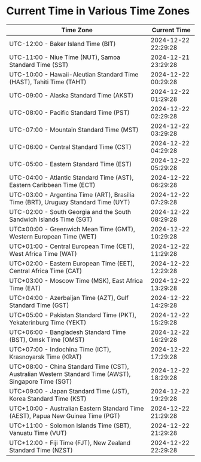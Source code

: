 # Current Time in Various Time Zones

| Time Zone | Current Time |
|-----------|--------------|
| UTC-12:00 - Baker Island Time (BIT) | 2024-12-22 22:29:28 |
| UTC-11:00 - Niue Time (NUT), Samoa Standard Time (SST) | 2024-12-21 23:29:28 |
| UTC-10:00 - Hawaii-Aleutian Standard Time (HAST), Tahiti Time (TAHT) | 2024-12-22 00:29:28 |
| UTC-09:00 - Alaska Standard Time (AKST) | 2024-12-22 01:29:28 |
| UTC-08:00 - Pacific Standard Time (PST) | 2024-12-22 02:29:28 |
| UTC-07:00 - Mountain Standard Time (MST) | 2024-12-22 03:29:28 |
| UTC-06:00 - Central Standard Time (CST) | 2024-12-22 04:29:28 |
| UTC-05:00 - Eastern Standard Time (EST) | 2024-12-22 05:29:28 |
| UTC-04:00 - Atlantic Standard Time (AST), Eastern Caribbean Time (ECT) | 2024-12-22 06:29:28 |
| UTC-03:00 - Argentina Time (ART), Brasília Time (BRT), Uruguay Standard Time (UYT) | 2024-12-22 07:29:28 |
| UTC-02:00 - South Georgia and the South Sandwich Islands Time (SGT) | 2024-12-22 08:29:28 |
| UTC±00:00 - Greenwich Mean Time (GMT), Western European Time (WET) | 2024-12-22 10:29:28 |
| UTC+01:00 - Central European Time (CET), West Africa Time (WAT) | 2024-12-22 11:29:28 |
| UTC+02:00 - Eastern European Time (EET), Central Africa Time (CAT) | 2024-12-22 12:29:28 |
| UTC+03:00 - Moscow Time (MSK), East Africa Time (EAT) | 2024-12-22 13:29:28 |
| UTC+04:00 - Azerbaijan Time (AZT), Gulf Standard Time (GST) | 2024-12-22 14:29:28 |
| UTC+05:00 - Pakistan Standard Time (PKT), Yekaterinburg Time (YEKT) | 2024-12-22 15:29:28 |
| UTC+06:00 - Bangladesh Standard Time (BST), Omsk Time (OMST) | 2024-12-22 16:29:28 |
| UTC+07:00 - Indochina Time (ICT), Krasnoyarsk Time (KRAT) | 2024-12-22 17:29:28 |
| UTC+08:00 - China Standard Time (CST), Australian Western Standard Time (AWST), Singapore Time (SGT) | 2024-12-22 18:29:28 |
| UTC+09:00 - Japan Standard Time (JST), Korea Standard Time (KST) | 2024-12-22 19:29:28 |
| UTC+10:00 - Australian Eastern Standard Time (AEST), Papua New Guinea Time (PGT) | 2024-12-22 21:29:28 |
| UTC+11:00 - Solomon Islands Time (SBT), Vanuatu Time (VUT) | 2024-12-22 21:29:28 |
| UTC+12:00 - Fiji Time (FJT), New Zealand Standard Time (NZST) | 2024-12-22 22:29:28 |
